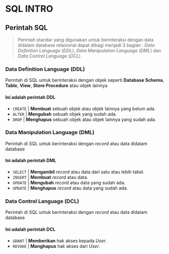 # SQL INTRO

## Perintah SQL

> Perintah standar yang digunakan untuk berinteraksi dengan data didalam database relasional dapat dibagi menjadi 3 bagian : _Data Definition Language_ (_DDL_), _Data Manipulation Language_ (_DML_) dan _Data Control Language_ (_DCL_)

### Data Definition Language (DDL)

Perintah di SQL untuk berinteraksi dengan objek seperti **Database Schema**, **Table**, **View**, **Store Procedure** atau objek lainnya

#### Ini adalah perintah **DDL**

- `CREATE` | **Membuat** sebuah objek atau objek lainnya yang belum ada.
- `ALTER` | **Mengubah** sebuah objek yang sudah ada.
- `DROP` | **Menghapus** sebuah objek atau objek lainnya yang sudah ada.

### Data Manipulation Language (DML)

Perintah di SQL untuk berinteraksi dengan _record_ atau data didalam database

#### Ini adalah perintah **DML**

- `SELECT` | **Mengambil** _record_ atau data dari satu atau lebih tabel.
- `INSERT` | **Membuat** _record_ atau data.
- `UPDATE` | **Mengubah** _record_ atau data yang sudah ada.
- `UPDATE` | **Menghapus** _record_ atau data yang sudah ada.

### Data Control Language (DCL)

Perintah di SQL untuk berinteraksi dengan _record_ atau data didalam database

#### Ini adalah perintah **DCL**

- `GRANT` | **Memberikan** hak akses kepada _User_.
- `REVOKE` | **Manghapus** hak akses dari _User_.
